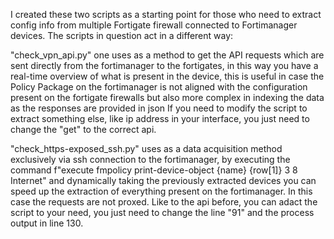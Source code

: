 I created these two scripts as a starting point for those who need to extract config info from multiple Fortigate firewall connected to Fortimanager devices. 
The scripts in question act in a different way:


"check_vpn_api.py" one uses as a method to get the API requests which are sent directly from the fortimanager to the fortigates, in this way you have a real-time overview of what is present in the device, this is useful in case the Policy Package on the fortimanager is not aligned with the configuration present on the fortigate firewalls but also more complex in indexing the data as the responses are provided in json
If you need to modify the script to extract something else, like ip address in your interface, you just need to change the "get" to the correct api. 

"check_https-exposed_ssh.py" uses as a data acquisition method exclusively via ssh connection to the fortimanager, by executing the command f"execute fmpolicy print-device-object {name} {row[1]} 3 8 Internet" and dynamically taking the previously extracted devices you can speed up the extraction of everything present on the fortimanager. In this case the requests are not proxed.
Like to the api before, you can adact the script to your need, you just need to change the line "91" and the process output in line 130.

